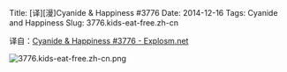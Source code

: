 Title: [译][漫]Cyanide & Happiness #3776
Date: 2014-12-16
Tags: Cyanide and Happiness
Slug: 3776.kids-eat-free.zh-cn

译自：[Cyanide & Happiness #3776 - Explosm.net](http://explosm.net/comics/3776/)


![3776.kids-eat-free.zh-cn.png](/static/images/comics/3776.kids-eat-free.zh-cn.png)
